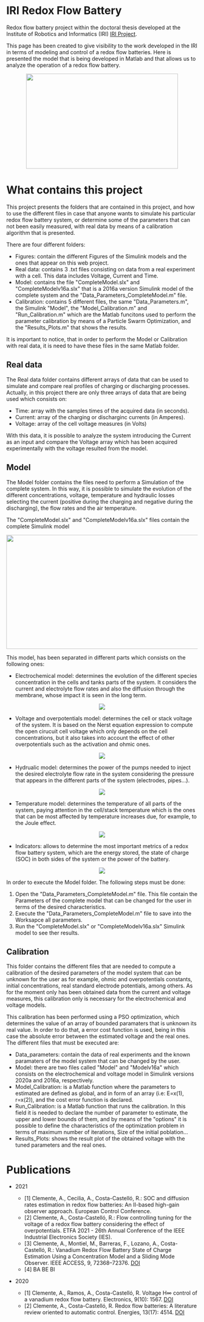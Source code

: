 # IRI Redox Flow Battery
Redox flow battery project within the doctoral thesis developed at the Institute of Robotics and Informatics (IRI) [IRI Project](https://sites.google.com/view/flowbat2021iri/pti-flowbat-iri?authuser=0).

This page has been created to give visibility to the work developed in the IRI in terms of modeling and control of a redox flow batteries. Here is presented the model that is being developed in Matlab and that allows us to analyze the operation of a redox flow battery.

<p align="center">
  <img width="400" height="250" src="https://github.com/AlecleonUPC/IRI-Redox-Flow-Battery/blob/master/Project_GITHUB/Figures/RFB_Scheme.JPG">
</p>

# What contains this project
This project presents the folders that are contained in this project, and how to use the different files in case that anyone wants to simulate his particular redox flow battery system, or determine some of the parameters that can not been easily measured, with real data by means of a calibration algorithm that is presented.

There are four different folders:
- Figures: contain the different Figures of the Simulink models and the ones that appear on this web project.
- Real data: contains 3 .txt files consisting on data from a real experiment with a cell. This data includes Voltage, Current and Time.
- Model: contains the file "CompleteModel.slx" and "CompleteModelv16a.slx" that is a 2016a version Simulink model of the complete system and the "Data_Parameters_CompleteModel.m" file.
- Calibration: contains 5 different files, the same "Data_Parameters.m", the Simulink "Model", the "Model_Calibration.m" and "Run_Calibration.m" which are the Matlab funcitons used to perform the parameter calibration by means of a Particle Swarm Optimization, and the "Results_Plots.m" that shows the results.

It is important to notice, that in order to perform the Model or Calibration with real data, it is need to have these files in the same Matlab folder.

## Real data
The Real data folder contains different arrays of data that can be used to simulate and compare real profiles of charging or discharging processes. Actually, in this project there are only three arrays of data that are being used which consists on:
- Time: array with the samples times of the acquired data (in seconds).
- Current: array of the charging or discharginc currents (in Amperes).
- Voltage: array of the cell voltage measures (in Volts)

With this data, it is possible to analyze the system introducing the Current as an input and compare the Voltage array which has been acquired experimentally with the voltage resulted from the model.

## Model
The Model folder contains the files need to perform a Simulation of the complete system. In this way, it is possible to simulate the evolution of the different concentrations, voltage, temperature and hydraulic losses selecting the current (positive during the charging and negative during the discharging), the flow rates and the air temperature.

The "CompleteModel.slx" and "CompleteModelv16a.slx" files contain the complete Simulink model
<p align="center">
  <img width="700" height="300" src="https://github.com/AlecleonUPC/IRI-Redox-Flow-Battery/blob/master/Project_GITHUB/Figures/CompleteModel.JPG">
</p>

This model, has been separated in different parts which consists on the following ones:

- Electrochemical model: determines the evolution of the different species concentration in the cells and tanks parts of the system. It considers the current and electrolyte flow rates and also the diffusion through the membrane, whose impact it is seen in the long term.
<p align="center">
  <img  src="https://github.com/AlecleonUPC/IRI-Redox-Flow-Battery/blob/master/Project_GITHUB/Figures/ElectrochemicalModel.JPG">
</p>

- Voltage and overpotentials model: determines the cell or stack voltage of the system. It is based on the Nerst equation expression to compute the open cirucuit cell voltage which only depends on the cell concentrations, but it also takes into account the effect of other overpotentials such as the activation and ohmic ones.
<p align="center">
  <img src="https://github.com/AlecleonUPC/IRI-Redox-Flow-Battery/blob/master/Project_GITHUB/Figures/Voltages.JPG">
</p>

- Hydrualic model: determines the power of the pumps needed to inject the desired electrolyte flow rate in the system considering the pressure that appears in the different parts of the system (electrodes, pipes...).
<p align="center">
  <img src="https://github.com/AlecleonUPC/IRI-Redox-Flow-Battery/blob/master/Project_GITHUB/Figures/HydraulicPressure.JPG">
</p>

- Temperature model: determines the temperature of all parts of the system, paying attention in the cell/stack temperature which is the ones that can be most affected  by temperature increases due, for example, to the Joule effect.
<p align="center">
  <img src="https://github.com/AlecleonUPC/IRI-Redox-Flow-Battery/blob/master/Project_GITHUB/Figures/ThermalModel.JPG">
</p>

- Indicators: allows to determine the most important metrics of a redox flow battery system, which are the energy stored, the state of charge (SOC) in both sides of the system or the power of the battery.
<p align="center">
  <img src="https://github.com/AlecleonUPC/IRI-Redox-Flow-Battery/blob/master/Project_GITHUB/Figures/Indicators.JPG">
</p>

In order to execute the Model folder. The following steps must be done:

1. Open the "Data_Parameters_CompleteModel.m" file. This file contain the Parameters of the complete model that can be changed for the user in terms of the desired characteristics.
2. Execute the "Data_Parameters_CompleteModel.m" file to save into the Worksapce all parameters.
3. Run the "CompleteModel.slx" or "CompleteModelv16a.slx" Simulink model to see ther results.


## Calibration
This folder contains the different files that are needed to compute a calibration of the desired parameters of the model system that can be unknown for the user as for example, ohmic and overpotentials constants, initial concentrations, real standard electrode potentials, among others. As for the moment only has been obtained data from the current and voltage measures, this calibration only is necessary for the electrochemical and voltage models. 

This calibration has been performed using a PSO optimization, which determines the value of an array of bounded paramaters that is unknown its real value. In order to do that, a error cost function is used, being in this case the absolute error between the estimated voltage and the real ones. The different files that must be executed are:

- Data_parameters: contain the data of real experiments and the known paramaters of the model system that can be changed by the user.
- Model: there are two files called "Model" and "Modelv16a" which consists on the electrochemical and voltage model in Simulink versions 2020a and 2016a, respectively.
- Model_Calibration: is a Matlab function where the parameters to estimated are defined as global, and in form of an array (i.e: E=x(1), r=x(2)), and the cost error function is declared.
- Run_Calibration: is a Matlab function that runs the calibration. In this field it is needed to declare the number of parameter to estimate, the upper and lower bounds of them, and by means of the "options" it is possible to define the characteristics of the optimization problem in terms of maximum number of iterations, Size of the initial poblation...
- Results_Plots: shows the result plot of the obtained voltage with the tuned parameters and the real ones.

# Publications

- 2021
  - [1] Clemente, A., Cecilia, A., Costa-Castelló, R.: SOC and diffusion rates estimation in redox flow batteries: An II-based high-gain observer approach. European Control Conference.
  - [2] Clemente, A., Costa-Castelló, R.: Flow controlling tuning for the voltage of a redox flow battery considering the effect of overpotentials. ETFA 2021 - 26th Annual Conference of the IEEE Industrial Electronics Society (IES).
  - [3] Clemente, A., Montiel, M., Barreras, F., Lozano, A., Costa-Castelló, R.: Vanadium Redox Flow Battery State of Charge Estimation Using a Concentration Model and a Sliding Mode Observer. IEEE ACCESS, 9, 72368–72376. [DOI](https://ieeexplore.ieee.org/document/9427541/)
  - [4] BA BE BI
  
- 2020
  - [1] Clemente, A., Ramos, A., Costa-Castelló, R. Voltage H∞ control of a vanadium redox flow battery. Electronics, 9(10): 1567. [DOI](https://doi.org/10.3390/electronics9101567)
  - [2] Clemente, A., Costa-Castelló, R. Redox flow batteries: A literature review oriented to automatic control. Energies, 13(17): 4514. [DOI](https://doi.org/10.3390/en13174514)
